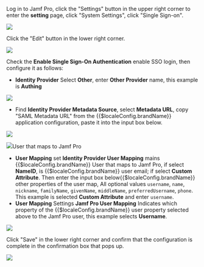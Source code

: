 <IntegrationDetailCard title="Configure Jamf Pro">

Log in to Jamf Pro, click the "Settings" button in the upper right corner to enter the **setting** page, click "System Settings", click "Single Sign-on".

![](~@imagesZhCn/integration/jamf/2-1.png)

Click the "Edit" button in the lower right corner.

![](~@imagesZhCn/integration/jamf/2-2.png)

Check the **Enable Single Sign-On Authentication** enable SSO login, then configure it as follows:

- **Identity Provider** Select **Other**, enter **Other Provider** name, this example is **Authing**

![](~@imagesZhCn/integration/jamf/2-3.png)

- Find **Identity Provider Metadata Source**, select **Metadata URL**, copy "SAML Metadata URL" from the {{$localeConfig.brandName}} application configuration, paste it into the input box below.

![](~@imagesZhCn/integration/jamf/2-4.png)

![](~@imagesZhCn/integration/jamf/2-5.png)User that maps to Jamf Pro

- **User Mapping** set **Identity Provider User Mapping** mains {{$localeConfig.brandName}} User that maps to Jamf Pro, if select **NameID**, is {{$localeConfig.brandName}} user email; if select **Custom Attribute**. Then enter the input box below{{$localeConfig.brandName}} other properties of the user map, All optional values `username`, `name`, `nickname`, `familyName`, `givenName`, `middleName`, `preferredUsername`, `phone`. This example is selected **Custom Attribute** and enter `username`.
- **User Mapping** Settings **Jamf Pro User Mapping** Indicates which property of the {{$localeConfig.brandName}} user property selected above to the Jamf Pro user, this example selects **Username**.

![](~@imagesZhCn/integration/jamf/2-6.png)

Click "Save" in the lower right corner and confirm that the configuration is complete in the confirmation box that pops up.

![](~@imagesZhCn/integration/jamf/2-7.png)

</IntegrationDetailCard>
